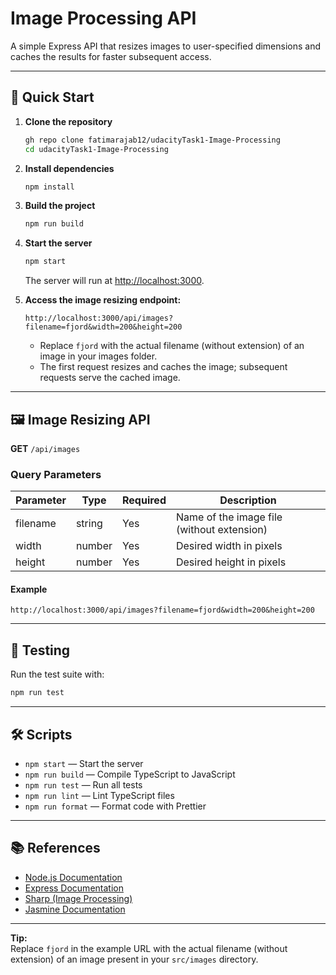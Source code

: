 # Image Processing API

A simple Express API that resizes images to user-specified dimensions and caches the results for faster subsequent access.

---

## 🚀 Quick Start

1. **Clone the repository**
   ```bash
   gh repo clone fatimarajab12/udacityTask1-Image-Processing
   cd udacityTask1-Image-Processing
   ```

2. **Install dependencies**
   ```bash
   npm install
   ```

3. **Build the project**
   ```bash
   npm run build
   ```

4. **Start the server**
   ```bash
   npm start
   ```
   The server will run at [http://localhost:3000](http://localhost:3000).

5. **Access the image resizing endpoint:**
   ```
   http://localhost:3000/api/images?filename=fjord&width=200&height=200
   ```
   - Replace `fjord` with the actual filename (without extension) of an image in your images folder.
   - The first request resizes and caches the image; subsequent requests serve the cached image.

---

## 🖼️ Image Resizing API

**GET** `/api/images`

### Query Parameters

| Parameter | Type   | Required | Description                                 |
|-----------|--------|----------|---------------------------------------------|
| filename  | string | Yes      | Name of the image file (without extension)  |
| width     | number | Yes      | Desired width in pixels                     |
| height    | number | Yes      | Desired height in pixels                    |

#### Example

```
http://localhost:3000/api/images?filename=fjord&width=200&height=200
```

---

## 🧪 Testing

Run the test suite with:
```bash
npm run test
```

---

## 🛠️ Scripts

- `npm start` — Start the server
- `npm run build` — Compile TypeScript to JavaScript
- `npm run test` — Run all tests
- `npm run lint` — Lint TypeScript files
- `npm run format` — Format code with Prettier

---

## 📚 References

- [Node.js Documentation](https://nodejs.org/docs/latest-v12.x/api/)
- [Express Documentation](https://expressjs.com/en/5x/api.html)
- [Sharp (Image Processing)](https://sharp.pixelplumbing.com/api-resize)
- [Jasmine Documentation](https://jasmine.github.io/)

---

**Tip:**  
Replace `fjord` in the example URL with the actual filename (without extension) of an image present in your `src/images` directory.

